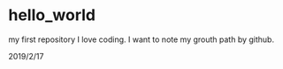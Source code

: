 # hello_world
my first repository
I love coding. I want to note my grouth path by github.

2019/2/17
